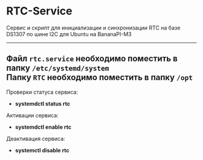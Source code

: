 # RTC-Service
Сервис и скрипт для инициализации и синхронизации RTC на базе DS1307 по шине I2C для Ubuntu на BananaPI-M3 

----
Файл `rtc.service` необходимо поместить в папку `/etc/systemd/system`<br />
Папку `RTC` необходимо поместить в папку `/opt` 
----
Проверки статуса сервиса:
* **systemdctl status rtc**

Активации сервиса:
* **systemdctl enable rtc**

Деактивация сервиса:
* **systemctl disable rtc**
